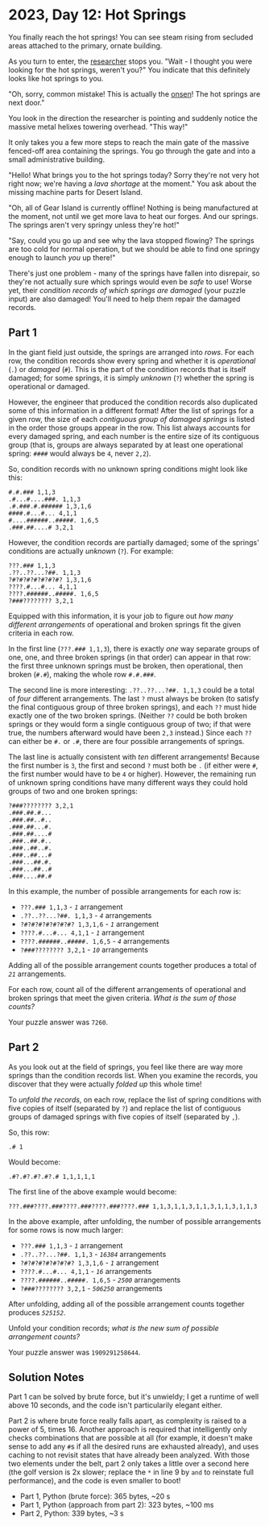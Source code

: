 # 2023, Day 12: Hot Springs

You finally reach the hot springs! You can see steam rising from secluded areas attached to the primary, ornate building.

As you turn to enter, the [researcher](11) stops you. "Wait - I thought you were looking for the hot springs, weren't you?" You indicate that this definitely looks like hot springs to you.

"Oh, sorry, common mistake! This is actually the [onsen](https://en.wikipedia.org/wiki/Onsen)! The hot springs are next door."

You look in the direction the researcher is pointing and suddenly notice the massive metal helixes towering overhead. "This way!"

It only takes you a few more steps to reach the main gate of the massive fenced-off area containing the springs. You go through the gate and into a small administrative building.

"Hello! What brings you to the hot springs today? Sorry they're not very hot right now; we're having a _lava shortage_ at the moment." You ask about the missing machine parts for Desert Island.

"Oh, all of Gear Island is currently offline! Nothing is being manufactured at the moment, not until we get more lava to heat our forges. And our springs. The springs aren't very springy unless they're hot!"

"Say, could you go up and see why the lava stopped flowing? The springs are too cold for normal operation, but we should be able to find one springy enough to launch _you_ up there!"

There's just one problem - many of the springs have fallen into disrepair, so they're not actually sure which springs would even be _safe_ to use! Worse yet, their _condition records of which springs are damaged_ (your puzzle input) are also damaged! You'll need to help them repair the damaged records.

## Part 1

In the giant field just outside, the springs are arranged into _rows_. For each row, the condition records show every spring and whether it is _operational_ (`.`) or _damaged_ (`#`). This is the part of the condition records that is itself damaged; for some springs, it is simply _unknown_ (`?`) whether the spring is operational or damaged.

However, the engineer that produced the condition records also duplicated some of this information in a different format! After the list of springs for a given row, the size of each _contiguous group of damaged springs_ is listed in the order those groups appear in the row. This list always accounts for every damaged spring, and each number is the entire size of its contiguous group (that is, groups are always separated by at least one operational spring: `####` would always be `4`, never `2,2`).

So, condition records with no unknown spring conditions might look like this:

    #.#.### 1,1,3
    .#...#....###. 1,1,3
    .#.###.#.###### 1,3,1,6
    ####.#...#... 4,1,1
    #....######..#####. 1,6,5
    .###.##....# 3,2,1
    

However, the condition records are partially damaged; some of the springs' conditions are actually _unknown_ (`?`). For example:

    ???.### 1,1,3
    .??..??...?##. 1,1,3
    ?#?#?#?#?#?#?#? 1,3,1,6
    ????.#...#... 4,1,1
    ????.######..#####. 1,6,5
    ?###???????? 3,2,1
    

Equipped with this information, it is your job to figure out _how many different arrangements_ of operational and broken springs fit the given criteria in each row.

In the first line (`???.### 1,1,3`), there is exactly _one_ way separate groups of one, one, and three broken springs (in that order) can appear in that row: the first three unknown springs must be broken, then operational, then broken (`#.#`), making the whole row `#.#.###`.

The second line is more interesting: `.??..??...?##. 1,1,3` could be a total of _four_ different arrangements. The last `?` must always be broken (to satisfy the final contiguous group of three broken springs), and each `??` must hide exactly one of the two broken springs. (Neither `??` could be both broken springs or they would form a single contiguous group of two; if that were true, the numbers afterward would have been `2,3` instead.) Since each `??` can either be `#.` or `.#`, there are four possible arrangements of springs.

The last line is actually consistent with _ten_ different arrangements! Because the first number is `3`, the first and second `?` must both be `.` (if either were `#`, the first number would have to be `4` or higher). However, the remaining run of unknown spring conditions have many different ways they could hold groups of two and one broken springs:

    ?###???????? 3,2,1
    .###.##.#...
    .###.##..#..
    .###.##...#.
    .###.##....#
    .###..##.#..
    .###..##..#.
    .###..##...#
    .###...##.#.
    .###...##..#
    .###....##.#
    

In this example, the number of possible arrangements for each row is:

*   `???.### 1,1,3` - _`1`_ arrangement
*   `.??..??...?##. 1,1,3` - _`4`_ arrangements
*   `?#?#?#?#?#?#?#? 1,3,1,6` - _`1`_ arrangement
*   `????.#...#... 4,1,1` - _`1`_ arrangement
*   `????.######..#####. 1,6,5` - _`4`_ arrangements
*   `?###???????? 3,2,1` - _`10`_ arrangements

Adding all of the possible arrangement counts together produces a total of _`21`_ arrangements.

For each row, count all of the different arrangements of operational and broken springs that meet the given criteria. _What is the sum of those counts?_

Your puzzle answer was `7260`.

## Part 2

As you look out at the field of springs, you feel like there are way more springs than the condition records list. When you examine the records, you discover that they were actually _folded up_ this whole time!

To _unfold the records_, on each row, replace the list of spring conditions with five copies of itself (separated by `?`) and replace the list of contiguous groups of damaged springs with five copies of itself (separated by `,`).

So, this row:

    .# 1

Would become:

    .#?.#?.#?.#?.# 1,1,1,1,1

The first line of the above example would become:

    ???.###????.###????.###????.###????.### 1,1,3,1,1,3,1,1,3,1,1,3,1,1,3

In the above example, after unfolding, the number of possible arrangements for some rows is now much larger:

*   `???.### 1,1,3` - _`1`_ arrangement
*   `.??..??...?##. 1,1,3` - _`16384`_ arrangements
*   `?#?#?#?#?#?#?#? 1,3,1,6` - _`1`_ arrangement
*   `????.#...#... 4,1,1` - _`16`_ arrangements
*   `????.######..#####. 1,6,5` - _`2500`_ arrangements
*   `?###???????? 3,2,1` - _`506250`_ arrangements

After unfolding, adding all of the possible arrangement counts together produces _`525152`_.

Unfold your condition records; _what is the new sum of possible arrangement counts?_

Your puzzle answer was `1909291258644`.

## Solution Notes

Part 1 can be solved by brute force, but it's unwieldy; I get a runtime of well above 10 seconds, and the code isn't particularily elegant either.

Part 2 is where brute force really falls apart, as complexity is raised to a power of 5, times 16. Another approach is required that intelligently only checks combinations that are possible at all (for example, it doesn't make sense to add any `#`s if all the desired runs are exhausted already), and uses caching to not revisit states that have already been analyzed. With those two elements under the belt, part 2 only takes a little over a second here (the golf version is 2x slower; replace the `*` in line 9 by `and` to reinstate full performance), and the code is even smaller to boot!

* Part 1, Python (brute force): 365 bytes, ~20 s
* Part 1, Python (approach from part 2): 323 bytes, ~100 ms
* Part 2, Python: 339 bytes, ~3 s
